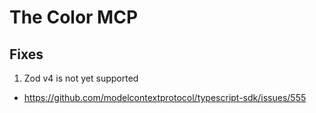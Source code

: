 # The Color MCP

## Fixes
1. Zod v4 is not yet supported
- https://github.com/modelcontextprotocol/typescript-sdk/issues/555